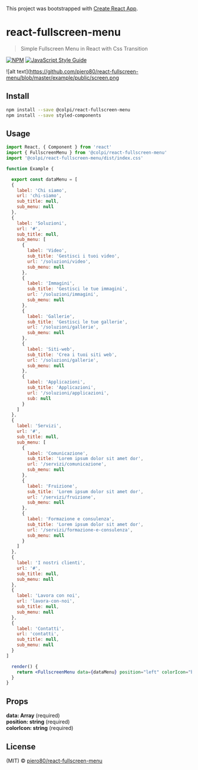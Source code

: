 This project was bootstrapped with [Create React App](https://github.com/facebook/create-react-app).

# react-fullscreen-menu

> Simple Fullscreen Menu in React with Css Transition

[![NPM](https://img.shields.io/npm/v/react-fullscreen-menu.svg)](https://www.npmjs.com/package/react-fullscreen-menu) [![JavaScript Style Guide](https://img.shields.io/badge/code_style-standard-brightgreen.svg)](https://standardjs.com)

![alt text](https://github.com/piero80/react-fullscreen-menu/blob/master/example/public/screen.png

## Install

```bash
npm install --save @colpi/react-fullscreen-menu
npm install --save styled-components
```

## Usage

```jsx
import React, { Component } from 'react'
import { FullscreenMenu } from '@colpi/react-fullscreen-menu'
import '@colpi/react-fullscreen-menu/dist/index.css'

function Example {

  export const dataMenu = [
  {
    label: 'Chi siamo',
    url: 'chi-siamo',
    sub_title: null,
    sub_menu: null
  },
  {
    label: 'Soluzioni',
    url: '#',
    sub_title: null,
    sub_menu: [
      {
        label: 'Video',
        sub_title: 'Gestisci i tuoi video',
        url: '/soluzioni/video',
        sub_menu: null
      },
      {
        label: 'Immagini',
        sub_title: 'Gestisci le tue immagini',
        url: '/soluzioni/immagini',
        sub_menu: null
      },
      {
        label: 'Gallerie',
        sub_title: 'Gestisci le tue gallerie',
        url: '/soluzioni/gallerie',
        sub_menu: null
      },
      {
        label: 'Siti-web',
        sub_title: 'Crea i tuoi siti web',
        url: '/soluzioni/gallerie',
        sub_menu: null
      },
      {
        label: 'Applicazioni',
        sub_title: 'Applicazioni',
        url: '/soluzioni/applicazioni',
        sub: null
      }
    ]
  },
  {
    label: 'Servizi',
    url: '#',
    sub_title: null,
    sub_menu: [
      {
        label: 'Comunicazione',
        sub_title: 'Lorem ipsum dolor sit amet dor',
        url: '/servizi/comunicazione',
        sub_menu: null
      },
      {
        label: 'Fruizione',
        sub_title: 'Lorem ipsum dolor sit amet dor',
        url: '/servizi/fruizione',
        sub_menu: null
      },
      {
        label: 'Formazione e consulenza',
        sub_title: 'Lorem ipsum dolor sit amet dor',
        url: '/servizi/formazione-e-consulenza',
        sub_menu: null
      }
    ]
  },
  {
    label: 'I nostri clienti',
    url: '#',
    sub_title: null,
    sub_menu: null
  },
  {
    label: 'Lavora con noi',
    url: 'lavora-con-noi',
    sub_title: null,
    sub_menu: null
  },
  {
    label: 'Contatti',
    url: 'contatti',
    sub_title: null,
    sub_menu: null
  }
]

  render() {
    return <FullscreenMenu data={dataMenu} position="left" colorIcon="black"/>
  }
}
```

## Props

**data: Array** (required) <br />
**position: string** (required) <br />
**colorIcon: string** (required)

## License

(MIT) © [piero80/react-fullscreen-menu](https://github.com/piero80/react-fullscreen-menu)
